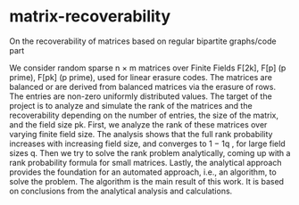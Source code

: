 # matrix-recoverability
On the recoverability of matrices based on regular bipartite graphs/code part

We consider random sparse n × m matrices over Finite Fields F[2k], F[p] (p prime),
F[pk] (p prime), used for linear erasure codes. The matrices are balanced or are derived
from balanced matrices via the erasure of rows. The entries are non-zero uniformly distributed
values. The target of the project is to analyze and simulate the rank of the matrices
and the recoverability depending on the number of entries, the size of the matrix, and the
field size pk.
First, we analyze the rank of these matrices over varying finite field size. The analysis
shows that the full rank probability increases with increasing field size, and converges
to 1 − 1q
, for large field sizes q. Then we try to solve the rank problem analytically,
coming up with a rank probability formula for small matrices. Lastly, the analytical
approach provides the foundation for an automated approach, i.e., an algorithm, to solve
the problem. The algorithm is the main result of this work. It is based on conclusions
from the analytical analysis and calculations.
